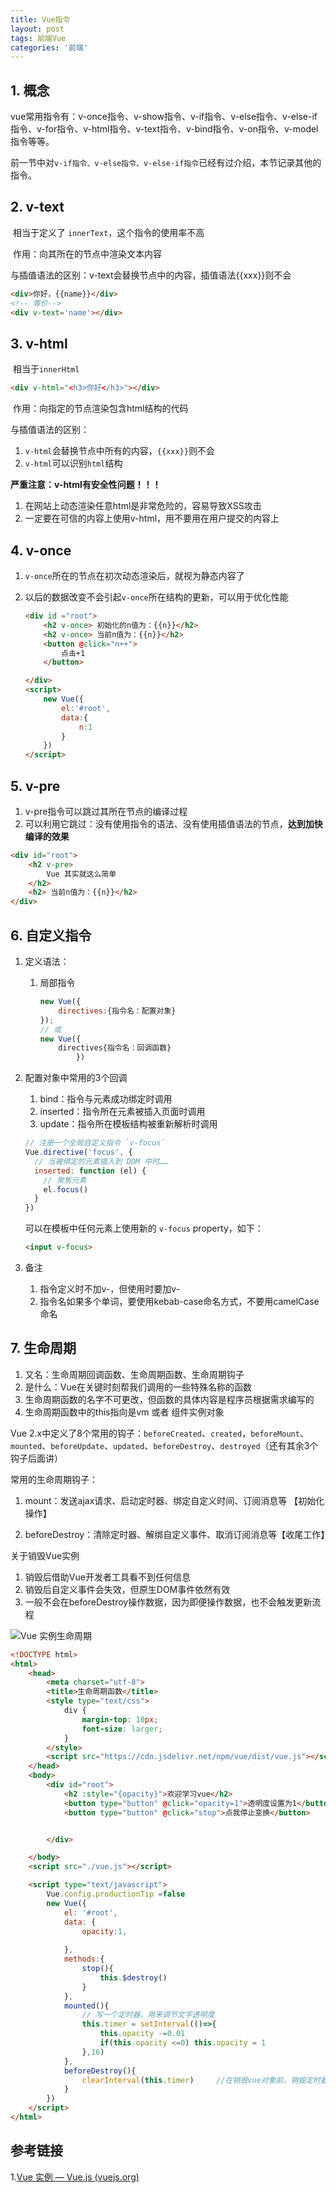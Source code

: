 ```yaml
---
title: Vue指令
layout: post
tags: 前端Vue
categories: '前端'
---
```


## 1. 概念

​		vue常用指令有：v-once指令、v-show指令、v-if指令、v-else指令、v-else-if指令、v-for指令、v-html指令、v-text指令、v-bind指令、v-on指令、v-model指令等等。

​		前一节中对`v-if指令、v-else指令、v-else-if指令`已经有过介绍，本节记录其他的指令。

## 2. v-text

​	相当于定义了 `innerText`，这个指令的使用率不高

​	作用：向其所在的节点中渲染文本内容

​	与插值语法的区别：v-text会替换节点中的内容，插值语法{{xxx}}则不会

```html
<div>你好，{{name}}</div>
<!-- 等价-->
<div v-text='name'></div>  
```

## 3. v-html

​		相当于`innerHtml`

```html
<div v-html="<h3>你好</h3>"></div>
```

​		作用：向指定的节点渲染包含html结构的代码

与插值语法的区别：

1. `v-html`会替换节点中所有的内容，`{{xxx}}`则不会
2. `v-html`可以识别`html`结构

**严重注意：v-html有安全性问题！！！**

1. 在网站上动态渲染任意html是非常危险的，容易导致XSS攻击
2. 一定要在可信的内容上使用v-html，用不要用在用户提交的内容上

## 4. v-once

1. `v-once`所在的节点在初次动态渲染后，就视为静态内容了

2. 以后的数据改变不会引起`v-once`所在结构的更新，可以用于优化性能

   ```html
   <div id ="root">
       <h2 v-once> 初始化的n值为：{{n}}</h2>
       <h2 v-once> 当前n值为：{{n}}</h2>    
       <button @click="n++">
           点击+1
       </button>
   
   </div>
   <script>
       new Vue({
           el:'#root',
           data:{
               n:1
           }
       })
   </script>
   ```

## 5. v-pre

1. v-pre指令可以跳过其所在节点的编译过程
2. 可以利用它跳过：没有使用指令的语法、没有使用插值语法的节点，**达到加快编译的效果**

```html
<div id="root">
    <h2 v-pre>
        Vue	其实就这么简单
    </h2>
    <h2> 当前n值为：{{n}}</h2>
</div>
```

## 6. 自定义指令

1. 定义语法：

   1. 局部指令

      ```js
      new Vue({
          directives:{指令名：配置对象}
      });
      // 或
      new Vue({
          directives{指令名：回调函数}
              })
      ```

2. 配置对象中常用的3个回调

   1. bind：指令与元素成功绑定时调用
   2. inserted：指令所在元素被插入页面时调用
   3. update：指令所在模板结构被重新解析时调用

   ```js
   // 注册一个全局自定义指令 `v-focus`
   Vue.directive('focus', {
     // 当被绑定的元素插入到 DOM 中时……
     inserted: function (el) {
       // 聚焦元素
       el.focus()
     }
   })
   ```

   可以在模板中任何元素上使用新的 `v-focus` property，如下：

   ```html
   <input v-focus>
   ```

3. 备注

   1. 指令定义时不加v-，但使用时要加v-
   2. 指令名如果多个单词，要使用kebab-case命名方式，不要用camelCase命名

## 7. 生命周期

1. 又名：生命周期回调函数、生命周期函数、生命周期钩子
2. 是什么：Vue在关键时刻帮我们调用的一些特殊名称的函数
3. 生命周期函数的名字不可更改，但函数的具体内容是程序员根据需求编写的
4. 生命周期函数中的this指向是vm 或者 组件实例对象

Vue 2.x中定义了8个常用的钩子：`beforeCreated`、`created`，`beforeMount`、`mounted`、`beforeUpdate`、`updated`、`beforeDestroy`、`destroyed`（还有其余3个钩子后面讲）

常用的生命周期钩子：

1. mount：发送ajax请求、启动定时器、绑定自定义时间、订阅消息等 【初始化操作】

2. beforeDestroy：清除定时器、解绑自定义事件、取消订阅消息等【收尾工作】

关于销毁Vue实例

1. 销毁后借助Vue开发者工具看不到任何信息
2. 销毁后自定义事件会失效，但原生DOM事件依然有效
3. 一般不会在beforeDestroy操作数据，因为即便操作数据，也不会触发更新流程

![Vue 实例生命周期](../../assets/images/20210518VueCommand/lifecycle.png)

```html
<!DOCTYPE html>
<html>
	<head>
		<meta charset="utf-8">
		<title>生命周期函数</title>
		<style type="text/css">
			div {
				margin-top: 10px;
				font-size: larger;
			}
		</style>
		<script src="https://cdn.jsdelivr.net/npm/vue/dist/vue.js"></script>
	</head>
	<body>
		<div id="root">
			<h2 :style="{opacity}">欢迎学习vue</h2>
			<button type="button" @click="opacity=1">透明度设置为1</button>
			<button type="button" @click="stop">点我停止变换</button>


		</div>

	</body>
	<script src="./vue.js"></script>

	<script type="text/javascript">
		Vue.config.productionTip =false
		new Vue({
			el: '#root',
			data: {
				opacity:1,
				
			},
			methods:{
				stop(){
					this.$destroy()
				}
			},
			mounted(){
                // 写一个定时器，用来调节文字透明度
				this.timer = setInterval(()=>{
					this.opacity -=0.01
					if(this.opacity <=0) this.opacity = 1
				},16)
			},
			beforeDestroy(){
				clearInterval(this.timer)     //在销毁vue对象前，销毁定时器
			}
		})
	</script>
</html>
```



## 参考链接

1.[Vue 实例 — Vue.js (vuejs.org)](https://cn.vuejs.org/v2/guide/instance.html#实例生命周期钩子)

